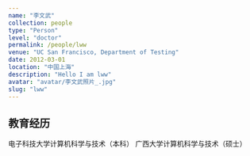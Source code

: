 ```yaml
---
name: "李文武"
collection: people
type: "Person"
level: "doctor"
permalink: /people/lww
venue: "UC San Francisco, Department of Testing"
date: 2012-03-01
location: "中国上海"
description: "Hello I am lww"
avatar: "avatar/李文武照片_.jpg"
slug: "lww"
---
```


## 教育经历
电子科技大学计算机科学与技术（本科）
广西大学计算机科学与技术（硕士）